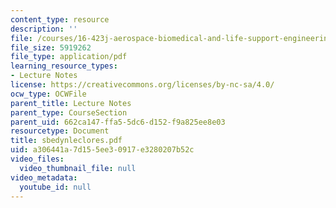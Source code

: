 ```yaml
---
content_type: resource
description: ''
file: /courses/16-423j-aerospace-biomedical-and-life-support-engineering-spring-2006/a306441a7d155ee30917e3280207b52c_sbedynleclores.pdf
file_size: 5919262
file_type: application/pdf
learning_resource_types:
- Lecture Notes
license: https://creativecommons.org/licenses/by-nc-sa/4.0/
ocw_type: OCWFile
parent_title: Lecture Notes
parent_type: CourseSection
parent_uid: 662ca147-ffa5-5dc6-d152-f9a825ee8e03
resourcetype: Document
title: sbedynleclores.pdf
uid: a306441a-7d15-5ee3-0917-e3280207b52c
video_files:
  video_thumbnail_file: null
video_metadata:
  youtube_id: null
---
```

